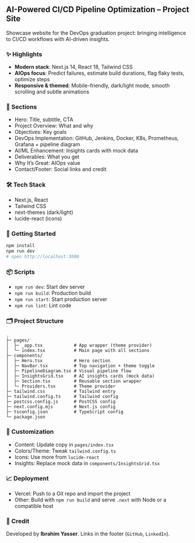 ## AI-Powered CI/CD Pipeline Optimization – Project Site

Showcase website for the DevOps graduation project: bringing intelligence to CI/CD workflows with AI-driven insights.

### ✨ Highlights
- **Modern stack**: Next.js 14, React 18, Tailwind CSS
- **AIOps focus**: Predict failures, estimate build durations, flag flaky tests, optimize steps
- **Responsive & themed**: Mobile-friendly, dark/light mode, smooth scrolling and subtle animations

### 🧭 Sections
- Hero: Title, subtitle, CTA
- Project Overview: What and why
- Objectives: Key goals
- DevOps Implementation: GitHub, Jenkins, Docker, K8s, Prometheus, Grafana + pipeline diagram
- AI/ML Enhancement: Insights cards with mock data
- Deliverables: What you get
- Why It’s Great: AIOps value
- Contact/Footer: Social links and credit

### 🛠 Tech Stack
- Next.js, React
- Tailwind CSS
- next-themes (dark/light)
- lucide-react (icons)

### 🚀 Getting Started
```bash
npm install
npm run dev
# open http://localhost:3000
```

### 📦 Scripts
- `npm run dev`: Start dev server
- `npm run build`: Production build
- `npm run start`: Start production server
- `npm run lint`: Lint code

### 🗂 Project Structure
```text
.
├─ pages/
│  ├─ _app.tsx            # App wrapper (theme provider)
│  └─ index.tsx           # Main page with all sections
├─ components/
│  ├─ Hero.tsx            # Hero section
│  ├─ NavBar.tsx          # Top navigation + theme toggle
│  ├─ PipelineDiagram.tsx # Visual pipeline flow
│  ├─ InsightsGrid.tsx    # AI insights cards (mock data)
│  ├─ Section.tsx         # Reusable section wrapper
│  └─ Providers.tsx       # Theme provider
├─ tailwind.css           # Tailwind entry
├─ tailwind.config.ts     # Tailwind config
├─ postcss.config.js      # PostCSS config
├─ next.config.mjs        # Next.js config
├─ tsconfig.json          # TypeScript config
└─ package.json
```

### 🎨 Customization
- Content: Update copy in `pages/index.tsx`
- Colors/Theme: Tweak `tailwind.config.ts`
- Icons: Use more from `lucide-react`
- Insights: Replace mock data in `components/InsightsGrid.tsx`

### 📈 Deployment
- Vercel: Push to a Git repo and import the project
- Other: Build with `npm run build` and serve `.next` with Node or a compatible host

### 🙌 Credit
Developed by **Ibrahim Yasser**. Links in the footer (`GitHub`, `LinkedIn`).


